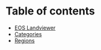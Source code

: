 # Table of contents

* [EOS Landviewer](README.md)
* [Categories](categories.md)
* [Regions](regions.md)